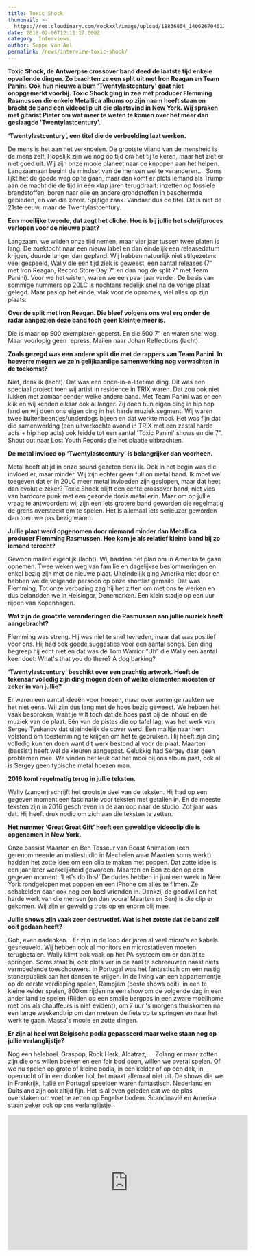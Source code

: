 ```yaml
---
title: Toxic Shock
thumbnail: >-
  https://res.cloudinary.com/rockxxl/image/upload/18836854_1406267046121826_3458718445501663696_o.jpg
date: 2018-02-06T12:11:17.000Z
category: Interviews
author: Seppe Van Ael
permalink: /news/interview-toxic-shock/
---
```

**Toxic Shock, de Antwerpse crossover band deed de laatste tijd enkele opvallende dingen. Zo brachten ze een split uit met Iron Reagan en Team Panini. Ook hun nieuwe album 'Twentylastcentury' gaat niet onopgemerkt voorbij. Toxic Shock ging in zee met producer Flemming Rasmussen die enkele Metallica albums op zijn naam heeft staan en bracht de band een videoclip uit die plaatsvind in New York. Wij spraken met gitarist Pieter om wat meer te weten te komen over het meer dan geslaagde 'Twentylastcentury'.**

**‘Twentylastcentury’, een titel die de verbeelding laat werken.** 

De mens is het aan het verknoeien. De grootste vijand van de mensheid is de mens zelf. Hopelijk zijn we nog op tijd om het tij te keren, maar het ziet er niet goed uit. Wij zijn onze mooie planeet naar de knoppen aan het helpen. Langzaamaan begint de mindset van de mensen wel te veranderen…  Soms lijkt het de goede weg op te gaan, maar dan komt er plots iemand als Trump aan de macht die de tijd in één klap jaren terugdraait: inzetten op fossiele brandstoffen, boren naar olie en andere grondstoffen in beschermde gebieden, en van die zever. Spijtige zaak. Vandaar dus de titel. Dit is niet de 21ste eeuw, maar de Twentylastcentury.

**Een moeilijke tweede, dat zegt het cliché. Hoe is bij jullie het schrijfproces verlopen voor de nieuwe plaat?**

Langzaam, we wilden onze tijd nemen, maar vier jaar tussen twee platen is lang. De zoektocht naar een nieuw label en dan eindelijk een releasedatum krijgen, duurde langer dan gepland. Wij hebben natuurlijk niet stilgezeten: veel gespeeld, Wally die een tijd ziek is geweest, een aantal releases (7” met Iron Reagan, Record Store Day 7” en dan nog de split 7” met Team Panini). Voor we het wisten, waren we een paar jaar verder. De basis van sommige nummers op 20LC is nochtans redelijk snel na de vorige plaat gelegd. Maar pas op het einde, vlak voor de opnames, viel alles op zijn plaats.

**Over de split met Iron Reagan. Die bleef volgens ons wel erg onder de radar aangezien deze band toch geen kleintje meer is.** 

Die is maar op 500 exemplaren geperst. En die 500 7”-en waren snel weg. Maar voorlopig geen repress. Mailen naar Johan Reflections (lacht).

**Zoals gezegd was een andere split die met de rappers van Team Panini. In hoeverre mogen we zo’n gelijkaardige samenwerking nog verwachten in de toekomst?**

Niet, denk ik (lacht). Dat was een once-in-a-lifetime ding. Dit was een speciaal project toen wij artist in residence in TRIX waren. Dat zou ook niet lukken met zomaar eender welke andere band. Met Team Panini was er een klik en wij kenden elkaar ook al langer. Zij doen hun eigen ding in hip hop land en wij doen ons eigen ding in het harde muziek segment. Wij waren twee buitenbeentjes/underdogs bijeen en dat werkte mooi. Het was fijn dat die samenwerking (een uitverkochte avond in TRIX met een zestal harde acts + hip hop acts) ook leidde tot een aantal 'Toxic Panini' shows en die 7”. Shout out naar Lost Youth Records die het plaatje uitbrachten.

**De metal invloed op ‘Twentylastcentury’ is belangrijker dan voorheen.**

Metal heeft altijd in onze sound gezeten denk ik. Ook in het begin was die invloed er, maar minder. Wij zijn echter geen full on metal band. Ik moet wel toegeven dat er in 20LC meer metal invloeden zijn geslopen, maar dat heet dan evolutie zeker? Toxic Shock blijft een echte crossover band, niet vies van hardcore punk met een gezonde dosis metal erin. Maar om op jullie vraag te antwoorden: wij zijn een iets grotere band geworden die regelmatig de grens oversteekt om te spelen. Het is allemaal iets serieuzer geworden dan toen we pas bezig waren.

**Jullie plaat werd opgenomen door niemand minder dan Metallica producer Flemming Rasmussen. Hoe kom je als relatief kleine band bij zo iemand terecht?**

Gewoon mailen eigenlijk (lacht). Wij hadden het plan om in Amerika te gaan opnemen. Twee weken weg van familie en dagelijkse beslommeringen en enkel bezig zijn met de nieuwe plaat. Uiteindelijk ging Amerika niet door en hebben we de volgende persoon op onze shortlist gemaild. Dat was Flemming. Tot onze verbazing zag hij het zitten om met ons te werken en dus belandden we in Helsingor, Denemarken. Een klein stadje op een uur rijden van Kopenhagen.

**Wat zijn de grootste veranderingen die Rasmussen aan jullie muziek heeft aangebracht?**

Flemming was streng. Hij was niet te snel tevreden, maar dat was positief voor ons. Hij had ook goede suggesties voor een aantal songs. Eén ding begreep hij echt niet en dat was de Tom Warrior “Uh” die Wally een aantal keer doet: What's that you do there? A dog barking?

**‘Twentylastcentury’ beschikt over een prachtig artwork. Heeft de tekenaar volledig zijn ding mogen doen of welke elementen moesten er zeker in van jullie?**

Er waren een aantal ideeën voor hoezen, maar over sommige raakten we het niet eens. Wij zijn dus lang met de hoes bezig geweest. We hebben het vaak besproken, want je wilt toch dat de hoes past bij de inhoud en de muziek van de plaat. Eén van de pistes die op tafel lag, was het werk van Sergey Tyukanov dat uiteindelijk de cover werd. Een mailtje naar hem volstond om toestemming te krijgen om het te gebruiken. Hij heeft zijn ding volledig kunnen doen want dit werk bestond al voor de plaat. Maarten (bassist) heeft wel de kleuren aangepast. Gelukkig had Sergey daar geen problemen mee. We vinden het leuk dat het mooi bij ons album past, ook al is Sergey geen typische metal hoezen man.

**2016 komt regelmatig terug in jullie teksten.** 

Wally (zanger) schrijft het grootste deel van de teksten. Hij had op een gegeven moment een fascinatie voor teksten met getallen in. En de meeste teksten zijn in 2016 geschreven in de aanloop naar de studio. Zot jaar was dat. Hij heeft druk nodig om zich aan die teksten te zetten.

**Het nummer ‘Great Great Gift’ heeft een geweldige videoclip die is opgenomen in New York.** 

Onze bassist Maarten en Ben Tesseur van Beast Animation (een gerenommeerde animatiestudio in Mechelen waar Maarten soms werkt) hadden het zotte idee om een clip te maken met poppen. Dat zotte idee is een jaar later werkelijkheid geworden. Maarten en Ben zeiden op een gegeven moment: ‘Let's do this!’ De dudes hebben in juni een week in New York rondgelopen met poppen en een iPhone om alles te filmen. Ze schakelden daar ook nog een boel vrienden in. Dankzij de goodwill en het harde werk van die mensen (en dan vooral Maarten en Ben) is die clip er gekomen. Wij zijn er geweldig trots op en enorm blij mee.

**Jullie shows zijn vaak zeer destructief. Wat is het zotste dat de band zelf ooit gedaan heeft?**

Goh, even nadenken… Er zijn in de loop der jaren al veel micro's en kabels gesneuveld. Wij hebben ook al monitors en microstatieven moeten terugbetalen. Wally klimt ook vaak op het PA-systeem om er dan af te springen. Soms staat hij ook plots ver in de zaal te schreeuwen naast niets vermoedende toeschouwers. In Portugal was het fantastisch om een rustig stonerpubliek aan het dansen te krijgen. In de living van een appartementje op de eerste verdieping spelen, Rampjam (beste shows ooit), in een te kleine kelder spelen, 800km rijden na een show om de volgende dag in een ander land te spelen (Rijden op een smalle bergpas in een zware mobilhome met ons als chauffeurs is niet evident), om 7 uur 's morgens thuiskomen na een lange weekendtrip om dan meteen de fiets op te springen en naar het werk te gaan. Massa's mooie en zotte dingen.

**Er zijn al heel wat Belgische podia gepasseerd maar welke staan nog op jullie verlanglijstje?**

Nog een heleboel. Graspop, Rock Herk, Alcatraz,…  Zolang er maar zotten zijn die ons willen boeken en een fair bod doen, willen we overal spelen. Of we nu spelen op grote of kleine podia, in een kelder of op een dak, in openlucht of in een donker hol, het maakt allemaal niet uit. De shows die we in Frankrijk, Italië en Portugal speelden waren fantastisch. Nederland en Duitsland zijn ook altijd fijn. Het is al even geleden dat we de plas overstaken om voet te zetten op Engelse bodem. Scandinavië en Amerika staan zeker ook op ons verlanglijstje.

<iframe width="560" height="315" src="https://www.youtube.com/embed/8hSHSOm0-io" frameborder="0" allow="accelerometer; autoplay; encrypted-media; gyroscope; picture-in-picture" allowfullscreen></iframe>
